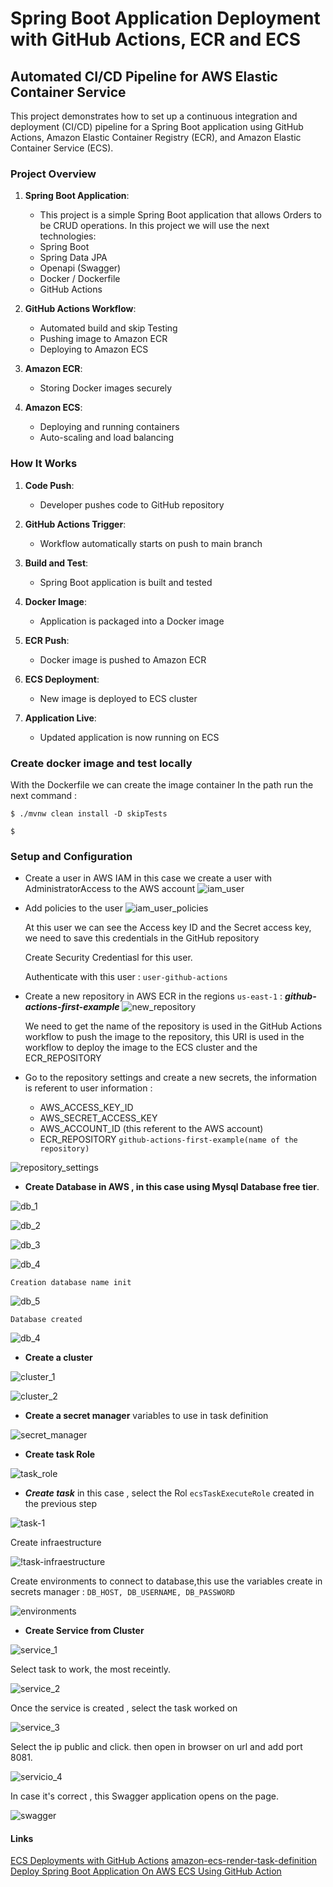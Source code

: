 # Spring Boot Application Deployment with GitHub Actions, ECR and ECS

## Automated CI/CD Pipeline for AWS Elastic Container Service

This project demonstrates how to set up a continuous integration and deployment (CI/CD) pipeline for a Spring Boot application using GitHub Actions, Amazon Elastic Container Registry (ECR), and Amazon Elastic Container Service (ECS).

### Project Overview

1. **Spring Boot Application**: 
   - This project is a simple Spring Boot application that allows Orders to be CRUD operations.
   In this project we will use the next technologies:
   - Spring Boot
   - Spring Data JPA
   - Openapi (Swagger)
   - Docker / Dockerfile
   - GitHub Actions

   


2. **GitHub Actions Workflow**:
   - Automated build and skip Testing
   - Pushing image to Amazon ECR
   - Deploying to Amazon ECS


3. **Amazon ECR**:
   - Storing Docker images securely

4. **Amazon ECS**:
   - Deploying and running containers
   - Auto-scaling and load balancing

### How It Works

1. **Code Push**: 
   - Developer pushes code to GitHub repository

2. **GitHub Actions Trigger**:
   - Workflow automatically starts on push to main branch

3. **Build and Test**:
   - Spring Boot application is built and tested

4. **Docker Image**:
   - Application is packaged into a Docker image

5. **ECR Push**:
   - Docker image is pushed to Amazon ECR

6. **ECS Deployment**:
   - New image is deployed to ECS cluster

7. **Application Live**:
   - Updated application is now running on ECS

### Create docker image and test locally
With the Dockerfile we can create the image container
In the path run the next command :
 ```
 $ ./mvnw clean install -D skipTests 
 
 $ 

```


### Setup and Configuration
- Create a user in AWS IAM in this case we create a user with AdministratorAccess to the AWS account
![iam_user](./images/iam_user.png)

- Add policies to the user
![iam_user_policies](./images/iam_user_policies.png)

  At this user we can see the Access key ID and the Secret access key, we need to save this credentials in the GitHub repository

  Create Security Credentiasl for this user.

  Authenticate with this user : ```user-github-actions```

- Create a new repository in AWS ECR in the regions ```us-east-1``` : 
  ***github-actions-first-example***
![new_repository](./images/ecr.png)
 
  We need to get the name of the repository is used in the GitHub Actions workflow to push the image to the repository, this URI is used in the workflow to deploy the image to the ECS cluster and the ECR_REPOSITORY

- Go to the repository settings and create a new secrets, the information is referent to user information :
  * AWS_ACCESS_KEY_ID 
  * AWS_SECRET_ACCESS_KEY
  * AWS_ACCOUNT_ID (this referent to the AWS account) 
  * ECR_REPOSITORY ```github-actions-first-example(name of the repository)```

![repository_settings](./images/github_security_21.png)


- **Create Database in AWS , in this case using Mysql Database free tier**.

![db_1](./images/db-1.png)

![db_2](./images/db-2.png)

![db_3](./images/db-3.png)


![db_4](./images/db-4.png)


```Creation database name init```

![db_5](./images/db-5.png)

```Database created```

![db_4](./images/db-6.png)


- **Create a cluster**

![cluster_1](./images/cluster-1.png)

![cluster_2](./images/cluster-2.png)


- **Create a secret manager** variables to use in task definition 

![secret_manager](./images/secret-manager.png)

- **Create task Role** 
  
![task_role](./images/create-task-role.png)

- ***Create task*** in this case , select the Rol ```ecsTaskExecuteRole``` created in the previous step
  
![task-1](./images/task-1.png)


Create infraestructure

![!task-infraestructure](./images/task-infraestructura.png)


Create environments to connect to database,this use the variables create in secrets manager : ```DB_HOST, DB_USERNAME, DB_PASSWORD ```

![environments](./images/task-variables-entorno.png)



* **Create Service from Cluster**
  
![service_1](./images/service1.png)

Select task to work, the most receintly.

![service_2](./images/service2.png)

Once the service is created , select the task worked on

![service_3](./images/service3.png)

Select the ip public and click. then open in browser on url and add port 8081.

![servicio_4](./images/servicio4.png)



In case it's correct , this Swagger application opens on the page. 

![swagger](./images/swagger-end.png)
 


#### Links
[ECS Deployments with GitHub Actions](https://medium.com/@octavio/ecs-deployments-with-github-actions-dd34beed6528)
[amazon-ecs-render-task-definition ](https://github.com/aws-actions/amazon-ecs-render-task-definition)
[Deploy Spring Boot Application On AWS ECS Using GitHub Action](https://www.youtube.com/watch?v=OMn866JBEtQ&t=1693s)
